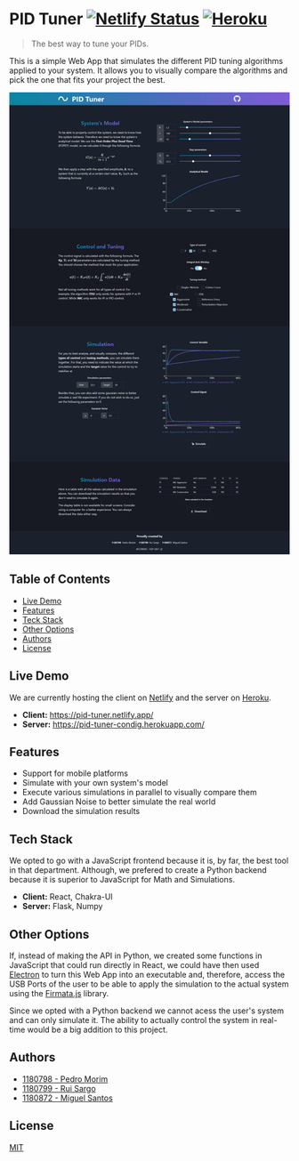 # PID Tuner [![Netlify Status](https://api.netlify.com/api/v1/badges/5c00b705-8183-4a2a-9e15-ee96d5d26473/deploy-status)](https://pid-tuner.netlify.app/) [![Heroku](https://pyheroku-badge.herokuapp.com/?app=pid-tuner-condig)](https://pid-tuner-condig.herokuapp.com/)

> The best way to tune your PIDs.

This is a simple Web App that simulates the different PID tuning algorithms applied to your system. It allows you to visually compare the algorithms and pick the one that fits your project the best.

![Page Screenshot](/img/full-page.png)

## Table of Contents

- [Live Demo](#live-demo)
- [Features](#features)
- [Teck Stack](#tech-stack)
- [Other Options](#other-options)
- [Authors](#authors)
- [License](#license)

## Live Demo

We are currently hosting the client on [Netlify](https://www.netlify.com/) and the server on [Heroku]().

- **Client:** https://pid-tuner.netlify.app/
- **Server:** https://pid-tuner-condig.herokuapp.com/

## Features

- Support for mobile platforms
- Simulate with your own system's model
- Execute various simulations in parallel to visually compare them
- Add Gaussian Noise to better simulate the real world
- Download the simulation results

## Tech Stack

We opted to go with a JavaScript frontend because it is, by far, the best tool in that department. Although, we prefered to create a Python backend because it is superior to JavaScript for Math and Simulations.

- **Client:** React, Chakra-UI
- **Server:** Flask, Numpy

## Other Options

If, instead of making the API in Python, we created some functions in JavaScript that could run directly in React, we could have then used [Electron](https://www.electronjs.org/) to turn this Web App into an executable and, therefore, access the USB Ports of the user to be able to apply the simulation to the actual system using the [Firmata.js](https://github.com/firmata/firmata.js/tree/master/packages/firmata.js) library.

Since we opted with a Python backend we cannot acess the user's system and can only simulate it. The ability to actually control the system in real-time would be a big addition to this project.

## Authors

- [1180798 - Pedro Morim](https://www.github.com/pmorim)
- [1180799 - Rui Sargo](https://github.com/RuiSargo)
- [1180872 - Miguel Santos](https://github.com/MjcSantos)

## License

[MIT](https://choosealicense.com/licenses/mit/)
